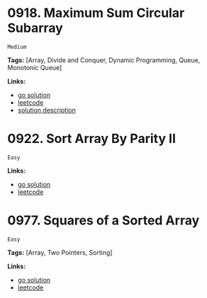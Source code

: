 
# 0918. Maximum Sum Circular Subarray

    Medium

**Tags:** [Array, Divide and Conquer, Dynamic Programming, Queue, Monotonic Queue]

**Links:**

- [go solution](./0918-maximum-sum-circular-subarray.go)
- [leetcode](https://leetcode.com/problems/maximum-sum-circular-subarray/)
- [solution description](https://www.geeksforgeeks.org/maximum-contiguous-circular-sum/)


# 0922. Sort Array By Parity II

    Easy

**Links:**

- [go solution](./0922-sort-array-by-parity-ii.go)
- [leetcode](https://leetcode.com/problems/sort-array-by-parity-ii/)



# 0977. Squares of a Sorted Array

    Easy

**Tags:** [Array, Two Pointers, Sorting]

**Links:**

- [go solution](./0977-squares-of-a-sorted-array.go)
- [leetcode](https://leetcode.com/problems/squares-of-a-sorted-array/)

